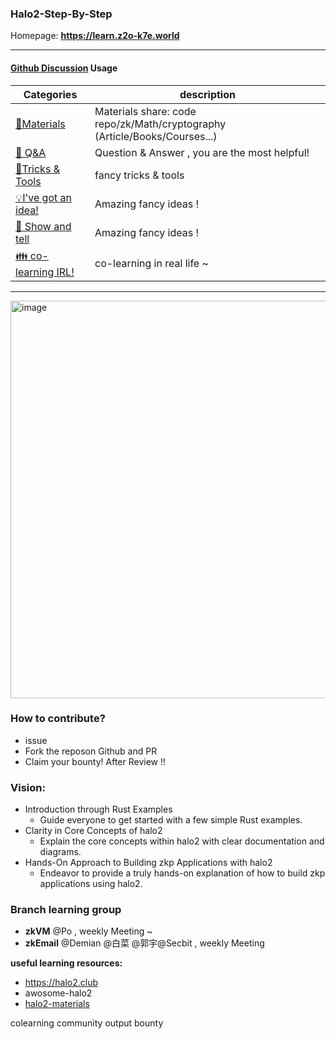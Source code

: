 ### Halo2-Step-By-Step

Homepage: **https://learn.z2o-k7e.world**

-------


#### [Github Discussion](https://github.com/zkp-co-learning/halo2-step-by-step/discussions) Usage


| Categories         | description                                                  |
| ------------------ | ---------------------------------- |
| [🍕Materials](https://github.com/zkp-co-learning/halo2-step-by-step/discussions/categories/materials)   | Materials share:  code repo/zk/Math/cryptography (Article/Books/Courses...)    |
| [🙏 Q&A](https://github.com/zkp-co-learning/halo2-step-by-step/discussions/categories/q-a)              | Question & Answer , you are the most helpful! |
| [🔧Tricks & Tools](https://github.com/zkp-co-learning/halo2-step-by-step/discussions/categories/tricks-tools)    | fancy tricks & tools |
| [💡I've got an idea!](https://github.com/zkp-co-learning/halo2-step-by-step/discussions/categories/i-ve-got-an-idea) | Amazing fancy ideas !|
| [🙌 Show and tell](https://github.com/zkp-co-learning/halo2-step-by-step/discussions/categories/show-and-tell) | Amazing fancy ideas !|
| [👪 co-learning IRL!](https://github.com/zkp-co-learning/halo2-step-by-step/discussions/categories/co-learning-irl) | co-learning in real life ~ |

------

<img width="636" alt="image" src="https://github.com/zkp-co-learning/halo2-step-by-step/assets/33189338/837ca4d9-697b-4e8b-ba0a-ea8b62313d86">



### How to contribute?
- issue
- Fork the reposon Github and PR
- Claim your bounty! After Review !!


### Vision:

- Introduction through Rust Examples
  - Guide everyone to get started with a few simple Rust examples.
- Clarity in Core Concepts of halo2
  - Explain the core concepts within halo2 with clear documentation and diagrams.
- Hands-On Approach to Building zkp Applications with halo2
  - Endeavor to provide a truly hands-on explanation of how to build zkp applications using halo2.

### Branch learning group
- **zkVM** @Po , weekly Meeting ~
- **zkEmail**  @Demian @白菜 @郭宇@Secbit , weekly Meeting 


**useful learning resources:**
- https://halo2.club
- awosome-halo2
- [halo2-materials](https://learn.z2o-k7e.world/halo2/wait%20todo/Learning-Process.html)


colearning community
output bounty
